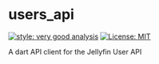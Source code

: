 # users_api

[![style: very good analysis][very_good_analysis_badge]][very_good_analysis_link]
[![License: MIT][license_badge]][license_link]

A dart API client for the Jellyfin User API

[license_badge]: https://img.shields.io/badge/license-MIT-blue.svg
[license_link]: https://opensource.org/licenses/MIT
[very_good_analysis_badge]: https://img.shields.io/badge/style-very_good_analysis-B22C89.svg
[very_good_analysis_link]: https://pub.dev/packages/very_good_analysis
